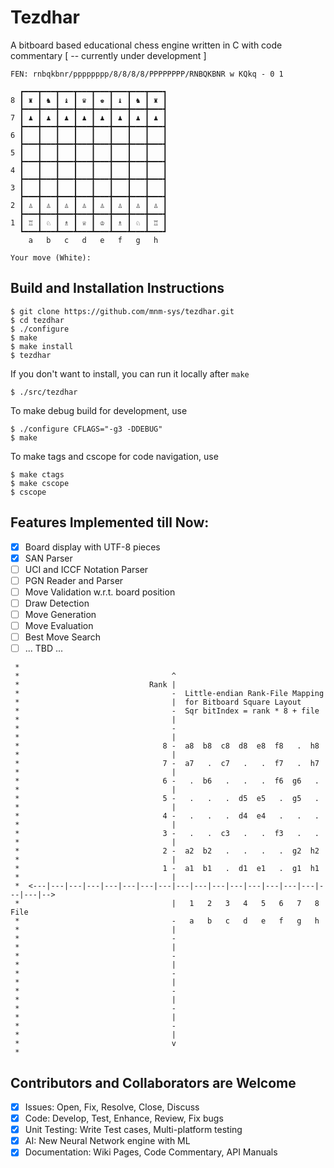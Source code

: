 # **Tezdhar**
A bitboard based educational chess engine written in C with code commentary [ -- currently under development ]

```
FEN: rnbqkbnr/pppppppp/8/8/8/8/PPPPPPPP/RNBQKBNR w KQkq - 0 1

  ┏━━━┳━━━┳━━━┳━━━┳━━━┳━━━┳━━━┳━━━┓
8 ┃ ♜ ┃ ♞ ┃ ♝ ┃ ♛ ┃ ♚ ┃ ♝ ┃ ♞ ┃ ♜ ┃
  ┣━━━╋━━━╋━━━╋━━━╋━━━╋━━━╋━━━╋━━━┫
7 ┃ ♟ ┃ ♟ ┃ ♟ ┃ ♟ ┃ ♟ ┃ ♟ ┃ ♟ ┃ ♟ ┃
  ┣━━━╋━━━╋━━━╋━━━╋━━━╋━━━╋━━━╋━━━┫
6 ┃   ┃   ┃   ┃   ┃   ┃   ┃   ┃   ┃
  ┣━━━╋━━━╋━━━╋━━━╋━━━╋━━━╋━━━╋━━━┫
5 ┃   ┃   ┃   ┃   ┃   ┃   ┃   ┃   ┃
  ┣━━━╋━━━╋━━━╋━━━╋━━━╋━━━╋━━━╋━━━┫
4 ┃   ┃   ┃   ┃   ┃   ┃   ┃   ┃   ┃
  ┣━━━╋━━━╋━━━╋━━━╋━━━╋━━━╋━━━╋━━━┫
3 ┃   ┃   ┃   ┃   ┃   ┃   ┃   ┃   ┃
  ┣━━━╋━━━╋━━━╋━━━╋━━━╋━━━╋━━━╋━━━┫
2 ┃ ♙ ┃ ♙ ┃ ♙ ┃ ♙ ┃ ♙ ┃ ♙ ┃ ♙ ┃ ♙ ┃
  ┣━━━╋━━━╋━━━╋━━━╋━━━╋━━━╋━━━╋━━━┫
1 ┃ ♖ ┃ ♘ ┃ ♗ ┃ ♕ ┃ ♔ ┃ ♗ ┃ ♘ ┃ ♖ ┃
  ┗━━━┻━━━┻━━━┻━━━┻━━━┻━━━┻━━━┻━━━┛
    a   b   c   d   e   f   g   h

Your move (White): 
```

## Build and Installation Instructions
```
$ git clone https://github.com/mnm-sys/tezdhar.git
$ cd tezdhar
$ ./configure
$ make
$ make install
$ tezdhar
```
If you don't want to install, you can run it locally after `make`
```
$ ./src/tezdhar
```
To make debug build for development, use
```
$ ./configure CFLAGS="-g3 -DDEBUG"
$ make
```
To make tags and cscope for code navigation, use
```
$ make ctags
$ make cscope
$ cscope
```
## Features Implemented till Now:
- [x] Board display with UTF-8 pieces
- [x] SAN Parser
- [ ] UCI and ICCF Notation Parser
- [ ] PGN Reader and Parser
- [ ] Move Validation w.r.t. board position
- [ ] Draw Detection
- [ ] Move Generation
- [ ] Move Evaluation
- [ ] Best Move Search
- [ ] ... TBD ...
```
 *
 *                                  ^
 *                             Rank |
 *                                  -  Little-endian Rank-File Mapping
 *                                  |  for Bitboard Square Layout
 *                                  -  Sqr bitIndex = rank * 8 + file
 *                                  |
 *                                  -
 *                                  |
 *                                8 -  a8  b8  c8  d8  e8  f8   .  h8
 *                                  |
 *                                7 -  a7   .  c7   .   .  f7   .  h7
 *                                  |
 *                                6 -   .  b6   .   .   .  f6  g6   .
 *                                  |
 *                                5 -   .   .   .  d5  e5   .  g5   .
 *                                  |
 *                                4 -   .   .   .  d4  e4   .   .   .
 *                                  |
 *                                3 -   .   .  c3   .   .  f3   .   . 
 *                                  |
 *                                2 -  a2  b2   .   .   .   .  g2  h2
 *                                  |
 *                                1 -  a1  b1   .  d1  e1   .  g1  h1
 *                                  |
 *  <---|---|---|---|---|---|---|---|---|---|---|---|---|---|---|---|---|---|-->
 *                                  |   1   2   3   4   5   6   7   8       File
 *                                  -   a   b   c   d   e   f   g   h
 *                                  |
 *                                  -
 *                                  |
 *                                  -
 *                                  |
 *                                  -
 *                                  |
 *                                  -
 *                                  |
 *                                  -
 *                                  |
 *                                  -
 *                                  |
 *                                  v
 *
```
## Contributors and Collaborators are Welcome
- [x] Issues: Open, Fix, Resolve, Close, Discuss
- [x] Code: Develop, Test, Enhance, Review, Fix bugs
- [x] Unit Testing: Write Test cases, Multi-platform testing
- [x] AI: New Neural Network engine with ML
- [x] Documentation: Wiki Pages, Code Commentary, API Manuals
